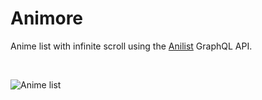 # Animore

Anime list with infinite scroll using the [Anilist](https://anilist.gitbook.io/anilist-apiv2-docs/) GraphQL API.

<br />

![Anime list](./preview.png)
